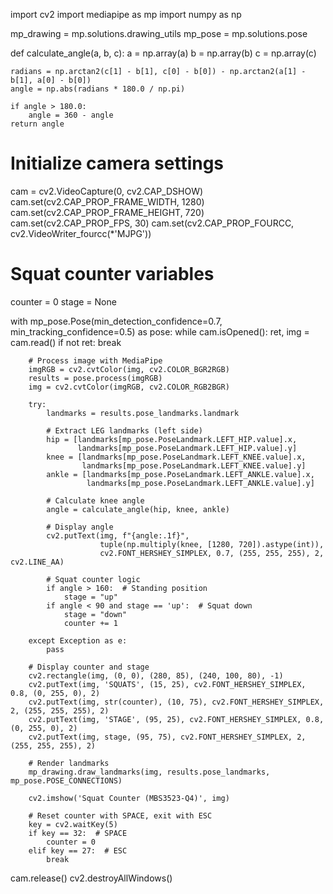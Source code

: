import cv2 
import mediapipe as mp 
import numpy as np 
 
mp_drawing = mp.solutions.drawing_utils 
mp_pose = mp.solutions.pose 
 
 
def calculate_angle(a, b, c): 
    a = np.array(a) 
    b = np.array(b) 
    c = np.array(c) 
 
    radians = np.arctan2(c[1] - b[1], c[0] - b[0]) - np.arctan2(a[1] - b[1], a[0] - b[0]) 
    angle = np.abs(radians * 180.0 / np.pi) 
 
    if angle > 180.0: 
        angle = 360 - angle 
    return angle 
 
 
# Initialize camera settings 
cam = cv2.VideoCapture(0, cv2.CAP_DSHOW) 
cam.set(cv2.CAP_PROP_FRAME_WIDTH, 1280) 
cam.set(cv2.CAP_PROP_FRAME_HEIGHT, 720) 
cam.set(cv2.CAP_PROP_FPS, 30) 
cam.set(cv2.CAP_PROP_FOURCC, cv2.VideoWriter_fourcc(*'MJPG')) 
 
# Squat counter variables 
counter = 0 
stage = None 
 
with mp_pose.Pose(min_detection_confidence=0.7, min_tracking_confidence=0.5) as pose: 
    while cam.isOpened(): 
        ret, img = cam.read() 
        if not ret: 
            break 
 
        # Process image with MediaPipe 
        imgRGB = cv2.cvtColor(img, cv2.COLOR_BGR2RGB) 
        results = pose.process(imgRGB) 
        img = cv2.cvtColor(imgRGB, cv2.COLOR_RGB2BGR) 
 
        try: 
            landmarks = results.pose_landmarks.landmark 
 
            # Extract LEG landmarks (left side) 
            hip = [landmarks[mp_pose.PoseLandmark.LEFT_HIP.value].x, 
                   landmarks[mp_pose.PoseLandmark.LEFT_HIP.value].y] 
            knee = [landmarks[mp_pose.PoseLandmark.LEFT_KNEE.value].x, 
                    landmarks[mp_pose.PoseLandmark.LEFT_KNEE.value].y] 
            ankle = [landmarks[mp_pose.PoseLandmark.LEFT_ANKLE.value].x, 
                     landmarks[mp_pose.PoseLandmark.LEFT_ANKLE.value].y] 
 
            # Calculate knee angle 
            angle = calculate_angle(hip, knee, ankle) 
 
            # Display angle 
            cv2.putText(img, f"{angle:.1f}", 
                        tuple(np.multiply(knee, [1280, 720]).astype(int)), 
                        cv2.FONT_HERSHEY_SIMPLEX, 0.7, (255, 255, 255), 2, cv2.LINE_AA) 
 
            # Squat counter logic 
            if angle > 160:  # Standing position 
                stage = "up" 
            if angle < 90 and stage == 'up':  # Squat down 
                stage = "down" 
                counter += 1 
 
        except Exception as e: 
            pass 
 
        # Display counter and stage 
        cv2.rectangle(img, (0, 0), (280, 85), (240, 100, 80), -1) 
        cv2.putText(img, 'SQUATS', (15, 25), cv2.FONT_HERSHEY_SIMPLEX, 0.8, (0, 255, 0), 2) 
        cv2.putText(img, str(counter), (10, 75), cv2.FONT_HERSHEY_SIMPLEX, 2, (255, 255, 255), 2) 
        cv2.putText(img, 'STAGE', (95, 25), cv2.FONT_HERSHEY_SIMPLEX, 0.8, (0, 255, 0), 2) 
        cv2.putText(img, stage, (95, 75), cv2.FONT_HERSHEY_SIMPLEX, 2, (255, 255, 255), 2) 
 
        # Render landmarks 
        mp_drawing.draw_landmarks(img, results.pose_landmarks, mp_pose.POSE_CONNECTIONS) 
 
        cv2.imshow('Squat Counter (MBS3523-Q4)', img) 
 
        # Reset counter with SPACE, exit with ESC 
        key = cv2.waitKey(5) 
        if key == 32:  # SPACE 
            counter = 0 
        elif key == 27:  # ESC 
            break 
 
cam.release() 
cv2.destroyAllWindows() 

 
